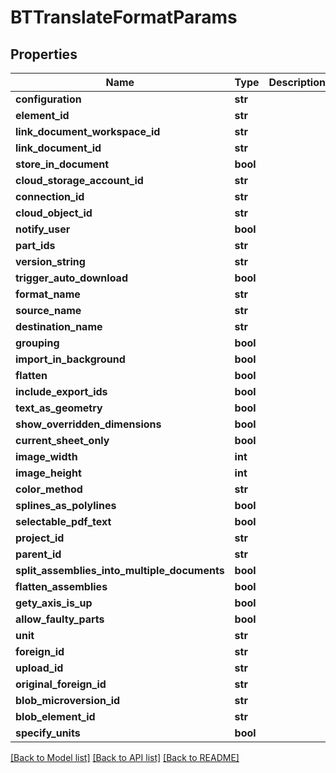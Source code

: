 # BTTranslateFormatParams

## Properties
Name | Type | Description | Notes
------------ | ------------- | ------------- | -------------
**configuration** | **str** |  | [optional] 
**element_id** | **str** |  | [optional] 
**link_document_workspace_id** | **str** |  | [optional] 
**link_document_id** | **str** |  | [optional] 
**store_in_document** | **bool** |  | [optional] 
**cloud_storage_account_id** | **str** |  | [optional] 
**connection_id** | **str** |  | [optional] 
**cloud_object_id** | **str** |  | [optional] 
**notify_user** | **bool** |  | [optional] 
**part_ids** | **str** |  | [optional] 
**version_string** | **str** |  | [optional] 
**trigger_auto_download** | **bool** |  | [optional] 
**format_name** | **str** |  | [optional] 
**source_name** | **str** |  | [optional] 
**destination_name** | **str** |  | [optional] 
**grouping** | **bool** |  | [optional] 
**import_in_background** | **bool** |  | [optional] 
**flatten** | **bool** |  | [optional] 
**include_export_ids** | **bool** |  | [optional] 
**text_as_geometry** | **bool** |  | [optional] 
**show_overridden_dimensions** | **bool** |  | [optional] 
**current_sheet_only** | **bool** |  | [optional] 
**image_width** | **int** |  | [optional] 
**image_height** | **int** |  | [optional] 
**color_method** | **str** |  | [optional] 
**splines_as_polylines** | **bool** |  | [optional] 
**selectable_pdf_text** | **bool** |  | [optional] 
**project_id** | **str** |  | [optional] 
**parent_id** | **str** |  | [optional] 
**split_assemblies_into_multiple_documents** | **bool** |  | [optional] 
**flatten_assemblies** | **bool** |  | [optional] 
**gety_axis_is_up** | **bool** |  | [optional] 
**allow_faulty_parts** | **bool** |  | [optional] 
**unit** | **str** |  | [optional] 
**foreign_id** | **str** |  | [optional] 
**upload_id** | **str** |  | [optional] 
**original_foreign_id** | **str** |  | [optional] 
**blob_microversion_id** | **str** |  | [optional] 
**blob_element_id** | **str** |  | [optional] 
**specify_units** | **bool** |  | [optional] 

[[Back to Model list]](../README.md#documentation-for-models) [[Back to API list]](../README.md#documentation-for-api-endpoints) [[Back to README]](../README.md)



